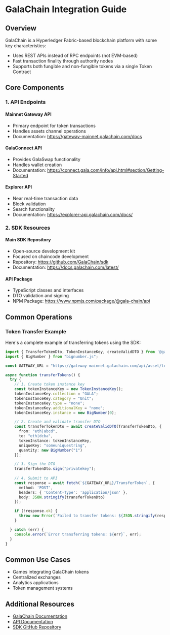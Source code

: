# GalaChain Integration Guide

## Overview

GalaChain is a Hyperledger Fabric-based blockchain platform with some key characteristics:
- Uses REST APIs instead of RPC endpoints (not EVM-based)
- Fast transaction finality through authority nodes
- Supports both fungible and non-fungible tokens via a single Token Contract

## Core Components

### 1. API Endpoints

#### Mainnet Gateway API
- Primary endpoint for token transactions
- Handles assets channel operations
- Documentation: https://gateway-mainnet.galachain.com/docs

#### GalaConnect API
- Provides GalaSwap functionality
- Handles wallet creation
- Documentation: https://connect.gala.com/info/api.html#section/Getting-Started

#### Explorer API
- Near real-time transaction data
- Block validation
- Search functionality
- Documentation: https://explorer-api.galachain.com/docs/

### 2. SDK Resources

#### Main SDK Repository
- Open-source development kit
- Focused on chaincode development
- Repository: https://github.com/GalaChain/sdk
- Documentation: https://docs.galachain.com/latest/

#### API Package
- TypeScript classes and interfaces
- DTO validation and signing
- NPM Package: https://www.npmjs.com/package/@gala-chain/api

## Common Operations

### Token Transfer Example

Here's a complete example of transferring tokens using the SDK:

```typescript
import { TransferTokenDto, TokenInstanceKey, createValidDTO } from '@gala-chain/api'
import { BigNumber } from "bignumber.js";

const GATEWAY_URL = "https://gateway-mainnet.galachain.com/api/asset/token-contract";

async function transferTokens() {
  try {
    // 1. Create token instance key
    const tokenInstanceKey = new TokenInstanceKey();
    tokenInstanceKey.collection = "GALA";
    tokenInstanceKey.category = "Unit";
    tokenInstanceKey.type = "none";
    tokenInstanceKey.additionalKey = "none";
    tokenInstanceKey.instance = new BigNumber(0);

    // 2. Create and validate transfer DTO
    const transferTokenDto = await createValidDTO(TransferTokenDto, {
      from: "eth|abcd",
      to: "eth|dcba",
      tokenInstance: tokenInstanceKey,
      uniqueKey: "someuniquestring",
      quantity: new BigNumber("1")
    });

    // 3. Sign the DTO
    transferTokenDto.sign("privatekey");
    
    // 4. Submit to API
    const response = await fetch(`${GATEWAY_URL}/TransferToken`, {
      method: 'POST',
      headers: { 'Content-Type': 'application/json' },
      body: JSON.stringify(transferTokenDto)
    });

    if (!response.ok) {
      throw new Error(`Failed to transfer tokens: ${JSON.stringify(response)}`);
    }

  } catch (err) {
    console.error(`Error transferring tokens: ${err}`, err);
  }
}
```


## Common Use Cases

- Games integrating GalaChain tokens
- Centralized exchanges
- Analytics applications
- Token management systems

## Additional Resources

- [GalaChain Documentation](https://docs.galachain.com)
- [API Documentation](https://gateway-mainnet.galachain.com/docs)
- [SDK GitHub Repository](https://github.com/GalaChain/sdk)